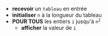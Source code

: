 * **recevoir** un `tableau` en entrée
* **initialiser** `n` à la longueur du tableau
* **POUR TOUS** les entiers `i` jusqu'à <code>n<sup>2</sup></code>
    * **afficher** la valeur de `i`
